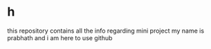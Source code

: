 # h
this repository contains all the info regarding mini project
my name is prabhath and i am here to use github
